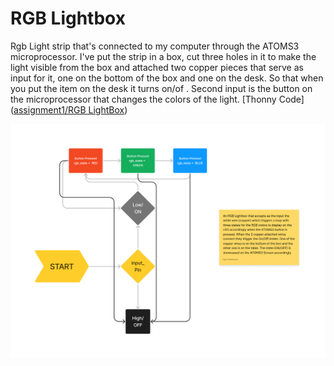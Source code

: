 # RGB Lightbox
Rgb Light strip that's connected to my computer through the ATOMS3 microprocessor. I've put the strip in a box, cut three holes in it to make the light visible from the box and attached two copper pieces that serve as input for it, one on the bottom of the box and one on the desk. So that when you put the item on the desk it turns on/of . Second input is the button on the microprocessor that changes the colors of the light.
[Thonny Code]([assignment1/RGB LightBox](https://github.com/IlyaHakobyan/Ilya-s-Repository/blob/228733eaffd13f2f8c52d36af538a6f8fb47cf22/assignment1/RGB%20LightBox))

![state diagram](Diagram.jpg)
